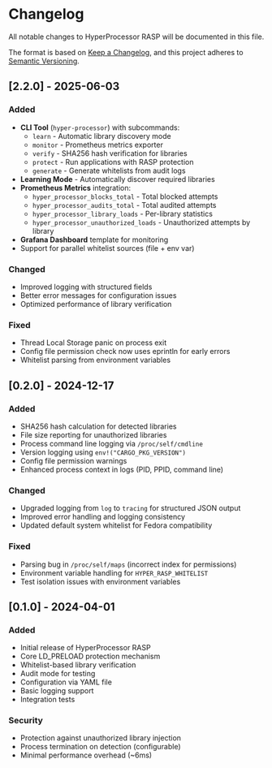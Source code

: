 # Changelog

All notable changes to HyperProcessor RASP will be documented in this file.

The format is based on [Keep a Changelog](https://keepachangelog.com/en/1.0.0/),
and this project adheres to [Semantic Versioning](https://semver.org/spec/v2.0.0.html).

## [2.2.0] - 2025-06-03

### Added
- **CLI Tool** (`hyper-processor`) with subcommands:
  - `learn` - Automatic library discovery mode
  - `monitor` - Prometheus metrics exporter  
  - `verify` - SHA256 hash verification for libraries
  - `protect` - Run applications with RASP protection
  - `generate` - Generate whitelists from audit logs
- **Learning Mode** - Automatically discover required libraries
- **Prometheus Metrics** integration:
  - `hyper_processor_blocks_total` - Total blocked attempts
  - `hyper_processor_audits_total` - Total audited attempts
  - `hyper_processor_library_loads` - Per-library statistics
  - `hyper_processor_unauthorized_loads` - Unauthorized attempts by library
- **Grafana Dashboard** template for monitoring
- Support for parallel whitelist sources (file + env var)

### Changed
- Improved logging with structured fields
- Better error messages for configuration issues
- Optimized performance of library verification

### Fixed
- Thread Local Storage panic on process exit
- Config file permission check now uses eprintln for early errors
- Whitelist parsing from environment variables

## [0.2.0] - 2024-12-17

### Added
- SHA256 hash calculation for detected libraries
- File size reporting for unauthorized libraries
- Process command line logging via `/proc/self/cmdline`
- Version logging using `env!("CARGO_PKG_VERSION")`
- Config file permission warnings
- Enhanced process context in logs (PID, PPID, command line)

### Changed
- Upgraded logging from `log` to `tracing` for structured JSON output
- Improved error handling and logging consistency
- Updated default system whitelist for Fedora compatibility

### Fixed
- Parsing bug in `/proc/self/maps` (incorrect index for permissions)
- Environment variable handling for `HYPER_RASP_WHITELIST`
- Test isolation issues with environment variables

## [0.1.0] - 2024-04-01

### Added
- Initial release of HyperProcessor RASP
- Core LD_PRELOAD protection mechanism
- Whitelist-based library verification
- Audit mode for testing
- Configuration via YAML file
- Basic logging support
- Integration tests

### Security
- Protection against unauthorized library injection
- Process termination on detection (configurable)
- Minimal performance overhead (~6ms) 